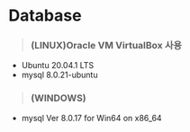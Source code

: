 # Database
> ### (LINUX)Oracle VM VirtualBox 사용 
  * Ubuntu 20.04.1 LTS
  * mysql 8.0.21-ubuntu
> ### (WINDOWS)
  * mysql  Ver 8.0.17 for Win64 on x86_64
